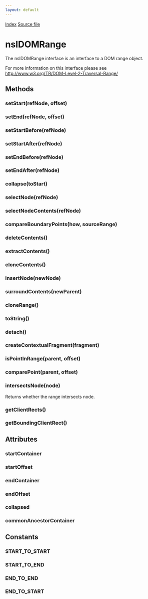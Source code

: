 ```yaml
---
layout: default
---
```

<div id='links'><a href="../index.html">Index</a>
<a href="http://dxr.mozilla.org/mozilla-central/source/dom/interfaces/range/nsIDOMRange.idl">Source file</a>
</div>

# nsIDOMRange #
  
The nsIDOMRange interface is an interface to a DOM range object.  
  
For more information on this interface please see  
http://www.w3.org/TR/DOM-Level-2-Traversal-Range/  
  

## Methods ##

### setStart(refNode, offset) ###

### setEnd(refNode, offset) ###

### setStartBefore(refNode) ###

### setStartAfter(refNode) ###

### setEndBefore(refNode) ###

### setEndAfter(refNode) ###

### collapse(toStart) ###

### selectNode(refNode) ###

### selectNodeContents(refNode) ###

### compareBoundaryPoints(how, sourceRange) ###

### deleteContents() ###

### extractContents() ###

### cloneContents() ###

### insertNode(newNode) ###

### surroundContents(newParent) ###

### cloneRange() ###

### toString() ###

### detach() ###

### createContextualFragment(fragment) ###

### isPointInRange(parent, offset) ###

### comparePoint(parent, offset) ###

### intersectsNode(node) ###
  
Returns whether the range intersects node.  
  

### getClientRects() ###

### getBoundingClientRect() ###

## Attributes ##

### startContainer ###

### startOffset ###

### endContainer ###

### endOffset ###

### collapsed ###

### commonAncestorContainer ###

## Constants ##

### START_TO_START ###

### START_TO_END ###

### END_TO_END ###

### END_TO_START ###
